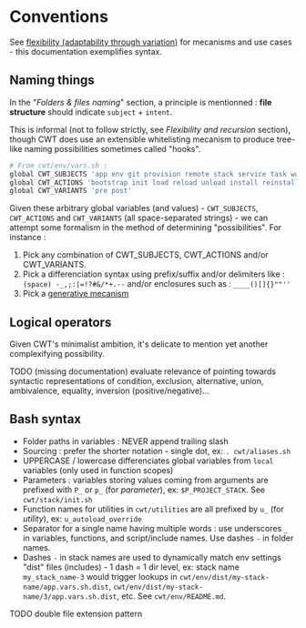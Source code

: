 # Conventions

See [flexibility (adaptability through variation)](flexibility-adaptability-variation.html) for mecanisms and use cases - this documentation exemplifies syntax.

## Naming things

In the "*Folders & files naming*" section, a principle is mentionned : **file structure** should indicate `subject` + `intent`.

This is informal (not to follow strictly, see *Flexibility and recursion* section), though CWT does use an extensible whitelisting mecanism to produce tree-like naming possibilities sometimes called "hooks".

```sh
# From cwt/env/vars.sh :
global CWT_SUBJECTS 'app env git provision remote stack service task worker logger cwt'
global CWT_ACTIONS 'bootstrap init load reload unload install reinstall uninstall build rebuild start restart stop add remove process trigger watch compile test plan delay deploy destroy'
global CWT_VARIANTS 'pre post'
```

Given these arbitrary global variables (and values) - `CWT_SUBJECTS`, `CWT_ACTIONS` and `CWT_VARIANTS` (all space-separated strings) - we can attempt some formalism in the method of determining "possibilities". For instance :

1. Pick any combination of CWT_SUBJECTS, CWT_ACTIONS and/or CWT_VARIANTS.
1. Pick a differenciation syntax using prefix/suffix and/or delimiters like : `(space) -_,;:|=!?#&/*+.--` and/or enclosures such as : `____()[]{}""''`
1. Pick a [generative mecanism](flexibility-adaptability-variation.html)

## Logical operators

Given CWT's minimalist ambition, it's delicate to mention yet another complexifying possibility.

TODO (missing documentation) evaluate relevance of pointing towards syntactic representations of condition, exclusion, alternative, union, ambivalence, equality, inversion (positive/negative)...

## Bash syntax

- Folder paths in variables : NEVER append trailing slash
- Sourcing : prefer the shorter notation - single dot, ex: `. cwt/aliases.sh`
- UPPERCASE / lowercase differenciates global variables from `local` variables (only used in function scopes)
- Parameters : variables storing values coming from arguments are prefixed with `P_` or `p_` (for *parameter*), ex: `$P_PROJECT_STACK`. See `cwt/stack/init.sh`
- Function names for utilities in `cwt/utilities` are all prefixed by `u_` (for *utility*), ex: `u_autoload_override`
- Separator for a single name having multiple words : use underscores `_` in variables, functions, and script/include names. Use dashes `-` in folder names.
- Dashes `-` in stack names are used to dynamically match env settings "dist" files (includes) - 1 dash = 1 dir level, ex: stack name `my_stack_name-3` would trigger lookups in `cwt/env/dist/my-stack-name/app.vars.sh.dist`, `cwt/env/dist/my-stack-name/3/app.vars.sh.dist`, etc. See `cwt/env/README.md`.

TODO double file extension pattern
